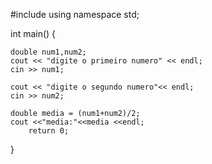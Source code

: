 #include <iostream>
using namespace std;


int main() {

    double num1,num2;
    cout << "digite o primeiro numero" << endl;
    cin >> num1;
    
    cout << "digite o segundo numero"<< endl;
    cin >> num2;
    
    double media = (num1+num2)/2;
    cout <<"media:"<<media <<endl;
        return 0;
}
